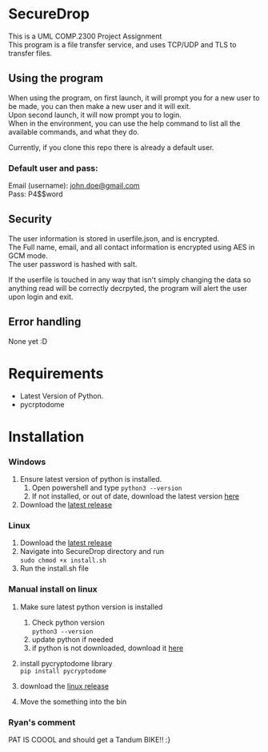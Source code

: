 # SecureDrop
This is a UML COMP.2300 Project Assignment<br>This program is a file transfer service, and uses TCP/UDP and TLS to transfer files.

## Using the program
When using the program, on first launch, it will prompt you for a new user to be made, you can then make a new user and it will exit.<br>Upon second launch, it will now prompt you to login.<br>When in the environment, you can use the help command to list all the available commands, and what they do.

Currently, if you clone this repo there is already a default user.<br>
### Default user and pass:
Email (username): john.doe@gmail.com<br>Pass: P4$$word


## Security
The user information is stored in userfile.json, and is encrypted.<br>The Full name, email, and all contact information is encrypted using AES in GCM mode.<br>The user password is hashed with salt.

If the userfile is touched in any way that isn't simply changing the data so anything read will be correctly decrpyted, the program will alert the user upon login and exit.


## Error handling
None yet :D

# Requirements
- Latest Version of Python.
- pycrptodome

# Installation
### Windows
1) Ensure latest version of python is installed.
    1) Open powershell and type `python3 --version`
    2) If not installed, or out of date, download the latest version [here](https://www.python.org/downloads/)
1) Download the [latest release](https://github.com/Rickew/SecureDrop/releases)

### Linux
1) Download the [latest release](https://github.com/Rickew/SecureDrop/releases)
2) Navigate into SecureDrop directory and run<br>
`sudo chmod +x install.sh`<br>
3) Run the install.sh file

### Manual install on linux
1) Make sure latest python version is installed<br>
    1) Check python version<br>
    `python3 --version`
    2) update python if needed
    3) if python is not downloaded, download it [here](https://www.python.org/downloads/)

2) install pycryptodome library<br>
    `pip install pycryptodome`
3) download the [linux release](https://github.com/Rickew/SecureDrop/releases)
4) Move the something into the bin


### Ryan's comment
PAT IS COOOL and should get a Tandum BIKE!! :}
